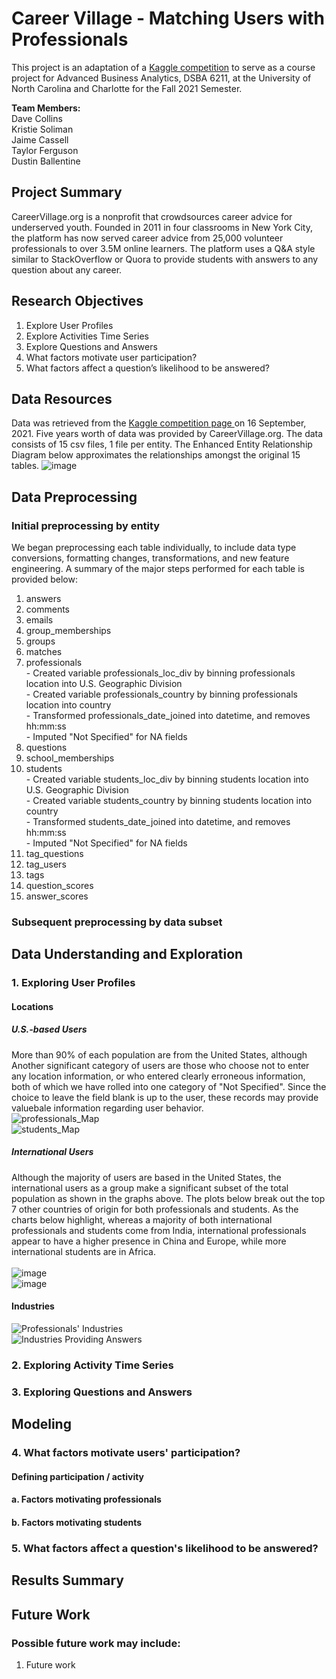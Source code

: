 # Career Village - Matching Users with Professionals
This project is an adaptation of a <a href="https://www.kaggle.com/c/data-science-for-good-careervillage">Kaggle competition</a> to serve as a course project for Advanced Business Analytics, DSBA 6211, at the University of North Carolina and Charlotte for the Fall 2021 Semester. 

<b>Team Members:</b> <br>
Dave Collins <br>
Kristie Soliman <br>
Jaime Cassell <br>
Taylor Ferguson <br>
Dustin Ballentine <br>

## Project Summary
CareerVillage.org is a nonprofit that crowdsources career advice for underserved youth. Founded in 2011 in four classrooms in New York City, the platform has now served career advice from 25,000 volunteer professionals to over 3.5M online learners. The platform uses a Q&A style similar to StackOverflow or Quora to provide students with answers to any question about any career. 
## Research Objectives
<ol>
  <li> Explore User Profiles </li>
  <li> Explore Activities Time Series </li>
  <li> Explore Questions and Answers </li>
  <li> What factors motivate user participation? </li>
  <li> What factors affect a question’s likelihood to be answered? </li>
</ol>

## Data Resources
Data was retrieved from the <a href="https://www.kaggle.com/c/data-science-for-good-careervillage/overview"> Kaggle competition page </a> 
on 16 September, 2021. Five years worth of data was provided by CareerVillage.org. The data consists of 15 csv files, 1 file per entity. The Enhanced Entity Relationship Diagram below approximates the relationships amongst the original 15 tables.
![image](https://user-images.githubusercontent.com/78170609/140662835-169f9641-38e1-4190-98fe-d08187b97532.png)

## Data Preprocessing
### Initial preprocessing by entity
We began preprocessing each table individually, to include data type conversions, formatting changes, transformations, and new feature engineering. A summary of the major steps performed for each table is provided below:
<ol>
<li> answers </li>
<li> comments </li>
<li> emails </li>
<li> group_memberships </li>
<li> groups </li>
<li> matches </li>
<li> professionals </li>
- Created variable professionals_loc_div by binning professionals location into U.S. Geographic Division <br>
- Created variable professionals_country by binning professionals location into country <br>
- Transformed professionals_date_joined into datetime, and removes hh:mm:ss <br>
- Imputed "Not Specified" for NA fields <br>
<li> questions </li>
<li> school_memberships </li>
<li> students </li>
- Created variable students_loc_div by binning students location into U.S. Geographic Division <br>
- Created variable students_country by binning students location into country <br>
- Transformed students_date_joined into datetime, and removes hh:mm:ss <br>
- Imputed "Not Specified" for NA fields <br>
<li> tag_questions </li>
<li> tag_users </li>
<li> tags </li>
<li> question_scores </li>
<li> answer_scores </li>
</ol>

### Subsequent preprocessing by data subset

## Data Understanding and Exploration
### 1. Exploring User Profiles
#### Locations 
##### U.S.-based Users
More than 90% of each population are from the United States, although  Another significant category of users are those who choose not to enter any location information, or who entered clearly erroneous information, both of which we have rolled into one category of "Not Specified". Since the choice to leave the field blank is up to the user, these records may provide valuebale information regarding user behavior. <br>
![professionals_Map](https://user-images.githubusercontent.com/93226184/143082977-ad63d73e-dcbe-48e5-b8f7-e5bcb5200685.jpeg) <br>
![students_Map](https://user-images.githubusercontent.com/93226184/143082899-8fb705a9-8b71-48f6-9cd9-219419454a30.jpeg) <br>

##### International Users
Although the majority of users are based in the United States, the international users as a group make a significant subset of the total population as shown in the graphs above. The plots below break out the top 7 other countries of origin for both professionals and students. As the charts below highlight, whereas a majority of both international professionals and students come from India, international professionals appear to have a higher presence in China and Europe, while more international students are in Africa. <br> <br>
![image](https://user-images.githubusercontent.com/78170609/140662498-906c6cd0-ca7d-4e3d-b664-831e290474ec.png) <br>
![image](https://user-images.githubusercontent.com/78170609/140662517-aecfa497-bc59-4822-bd19-5ae9b589f66c.png) <br>

#### Industries

![Professionals' Industries](https://user-images.githubusercontent.com/78170609/145463621-749653e2-c129-4e73-9e6c-339c1f4f3f58.png) <br>
![Industries Providing Answers](https://user-images.githubusercontent.com/78170609/145463669-550c4e1f-c86b-40e9-81f2-bc3cee15d59c.png) <br>

### 2. Exploring Activity Time Series

### 3. Exploring Questions and Answers

## Modeling

### 4. What factors motivate users' participation?
#### Defining participation / activity

#### a. Factors motivating professionals

#### b. Factors motivating students

### 5. What factors affect a question's likelihood to be answered?

## Results Summary
## Future Work
### Possible future work may include:
<ol>
  <li>Future work</li>
</ol>
